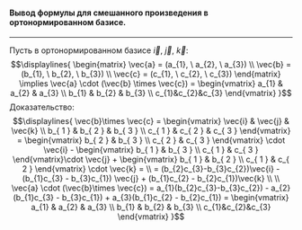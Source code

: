 #### Вывод формулы для смешанного произведения в ортонормированном базисе.
---
Пусть в ортонормированном базисе ${\displaystyle \vec{i}, \ \vec{j}, \ \vec{k}}$:
$$\displaylines{
\begin{matrix}
\vec{a} = (a_{1}, \  a_{2}, \  a_{3}) \\
\vec{b} = (b_{1}, \  b_{2}, \  b_{3}) \\
\vec{c} = (c_{1}, \  c_{2}, \  c_{3})
\end{matrix} \implies \vec{a} \cdot  (\vec{b} \times  \vec{c}) = \begin{vmatrix} a_{1} & a_{2} & a_{3} \\ b_{1} & b_{2} & b_{3} \\ c_{1}&c_{2}&c_{3} \end{vmatrix}
}$$
Доказательство:
$$\displaylines{
\vec{b}\times \vec{c} = \begin{vmatrix}
\vec{i} & \vec{j} & \vec{k} \\
b_{ 1 } & b_{ 2 } & b_{ 3 } \\
c_{ 1 } & c_{ 2 } & c_{ 3 }
\end{vmatrix} = \begin{vmatrix}
b_{ 2 } & b_{ 3 } \\
c_{ 2 } & c_{ 3 }
\end{vmatrix} \cdot \vec{i} - \begin{vmatrix}
b_{ 1 } & b_{ 3 } \\
c_{ 1 } & c_{ 3 }
\end{vmatrix}\cdot \vec{j} + \begin{vmatrix}
b_{ 1 } & b_{ 2 } \\
c_{ 1 } & c_{ 2 }
\end{vmatrix} \cdot \vec{k} = \\
= (b_{2}c_{3}-b_{3}c_{2})\vec{i} - (b_{1}c_{3} - b_{3}c_{1}) \vec{j} + (b_{1}c_{2} - b_{2}c_{1})\vec{k} \\ \\
\vec{a} \cdot (\vec{b}\times \vec{c}) = a_{1}(b_{2}c_{3}-b_{3}c_{2}) - a_{2}(b_{1}c_{3} - b_{3}c_{1})   + a_{3}(b_{1}c_{2} - b_{2}c_{1}) = \begin{vmatrix} a_{1} & a_{2} & a_{3} \\ b_{1} & b_{2} & b_{3} \\ c_{1}&c_{2}&c_{3} \end{vmatrix}
}$$